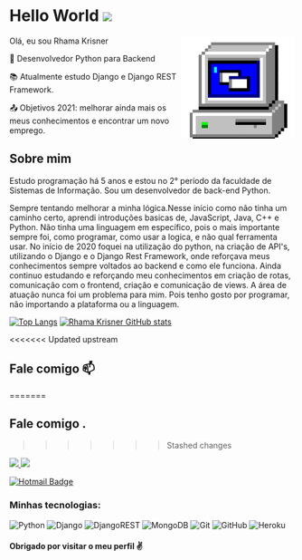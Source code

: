 # Hello World <img src="https://raw.githubusercontent.com/TheDudeThatCode/TheDudeThatCode/master/Assets/Earth.gif" width="30"> 
<img align="right" alt="PC GIF" src="https://github.com/TheDudeThatCode/TheDudeThatCode/blob/master/Assets/PC.gif" width="200" />

Olá, eu sou Rhama Krisner

<!--
**rhama-krisner/Rhama-Krisner** is a ✨ _special_ ✨ repository because its `README.md` (this file) appears on your GitHub profile.

Here are some ideas to get you started:

-->
:snake: Desenvolvedor Python para Backend 

:books: Atualmente estudo Django e Django REST Framework.

:outbox_tray: Objetivos 2021: melhorar ainda mais os meus conhecimentos e encontrar um novo emprego.

 

## Sobre mim
Estudo programação há 5 anos e estou no 2° período da faculdade de Sistemas de Informação. Sou um desenvolvedor de back-end Python. 

Sempre tentando melhorar a minha lógica.Nesse início como não tinha um caminho certo, aprendi introduções basicas de, JavaScript, Java, C++ e Python. Não tinha uma linguagem em específico, pois o mais importante sempre foi, como programar, como usar a logica, e não qual ferramenta usar.
No início de 2020 foquei na utilização do python, na criação de API's, utilizando o Django e o Django Rest Framework, onde reforçava meus conhecimentos sempre voltados ao backend e como ele funciona. Ainda continuo estudando e reforçando meu conhecimentos em criação de rotas, comunicação com o frontend, criação e comunicação de views. A área de atuação nunca foi um problema para mim. Pois tenho gosto por programar, não importando a plataforma ou a linguagem.


[![Top Langs](https://github-readme-stats.vercel.app/api/top-langs/?username=rhama-krisner&langs_count=8&theme=dark)](https://github.com/rhama-krisner/)
[![Rhama Krisner GitHub stats](https://github-readme-stats.vercel.app/api?username=rhama-krisner&theme=dark)](https://github.com/rhama-krisner/)

<<<<<<< Updated upstream
## Fale comigo 📫
=======
## Fale comigo .
>>>>>>> Stashed changes

<a href="https://www.linkedin.com/in/rhamakrisner/" alt="linkedin" target="_blank">

<img src="https://img.shields.io/badge/LinkedIn-%230077B5.svg?&style=flat-square&logo=linkedin&logoColor=white">

</a>

<a href="mailto:rhamakrisner@gmail.com" alt="gmail" target="_blank">

<img src="https://img.shields.io/badge/-Gmail-FF0000?style=flat-square&labelColor=FF0000&logo=gmail&logoColor=white&link=mailto:<SEUEMAIL>" />

</a>

[![Hotmail Badge](https://img.shields.io/badge/-Hotmail-0078D4?style=flat-square&logo=microsoft-outlook&logoColor=white&link=mailto:rhama.krisner@hotmail.com)](mailto:rhama.krisner@hotmail.com)

<h3 align="left">Minhas tecnologias: </h3>

![Python](https://img.shields.io/badge/python-3670A0?style=for-the-badge&logo=python&logoColor=ffdd54)
![Django](https://img.shields.io/badge/django-%23092E20.svg?style=for-the-badge&logo=django&logoColor=white)
![DjangoREST](https://img.shields.io/badge/DJANGO-REST-ff1709?style=for-the-badge&logo=django&logoColor=white&color=ff1709&labelColor=gray)
![MongoDB](https://img.shields.io/badge/MongoDB-%234ea94b.svg?style=for-the-badge&logo=mongodb&logoColor=white)
![Git](https://img.shields.io/badge/git-%23F05033.svg?style=for-the-badge&logo=git&logoColor=white)
![GitHub](https://img.shields.io/badge/github-%23121011.svg?style=for-the-badge&logo=github&logoColor=white)
![Heroku](https://img.shields.io/badge/heroku-%23430098.svg?style=for-the-badge&logo=heroku&logoColor=white)


#### Obrigado por visitar o meu perfil :v:
